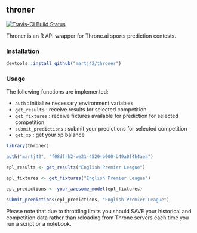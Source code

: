 <!-- README.md is generated from README.Rmd. Please edit that file -->
throner
-------

[![Travis-CI Build Status](https://travis-ci.org/martj42/throner.svg?branch=master)](https://travis-ci.org/martj42/throner)

Throner is an R API wrapper for Throne.ai sports prediction contests.

### Installation

``` r
devtools::install_github("martj42/throner")
```

### Usage

The following functions are implemented:

-   `auth` : initialize necessary environment variables
-   `get_results` : receive results for selected competition
-   `get_fixtures` : receive fixtures available for prediction for selected competition
-   `submit_predictions` : submit your predictions for selected competition
-   `get_xp` : get your xp balance

``` r
library(throner)

auth("martj42", "f08dfrh2-we21-4520-b000-b49a0f4h4aea")

epl_results <- get_results("English Premier League")

epl_fixtures <- get_fixtures("English Premier League")

epl_predictions <- your_awesome_model(epl_fixtures)

submit_predictions(epl_predictions, "English Premier League")
```

Please note that due to throttling limits you should SAVE your historical and competition data rather than reloading from Throne servers each time you run a script or a notebook.
